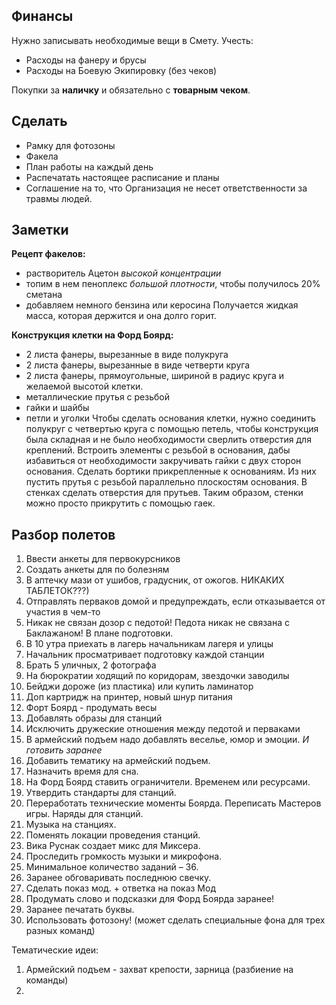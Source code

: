 ## Финансы
Нужно записывать необходимые вещи в Смету.
Учесть:
- Расходы на фанеру и брусы
- Расходы на Боевую Экипировку (без чеков)

Покупки за **наличку** и обязательно с **товарным чеком**.

## Сделать
- Рамку для фотозоны
- Факела
- План работы на каждый день
- Распечатать настоящее расписание и планы
- Соглашение на то, что Организация не несет ответственности за травмы людей.

## Заметки
**Рецепт факелов:**
- растворитель Ацетон *высокой концентрации*
- топим в нем пеноплекс *большой плотности*, чтобы получилось 20% сметана 
- добавляем немного бензина или керосина
Получается жидкая масса, которая держится и она долго горит.

**Конструкция клетки на Форд Боярд:**
- 2 листа фанеры, вырезанные в виде полукруга
- 2 листа фанеры, вырезанные в виде четверти круга
- 2 листа фанеры, прямоугольные, шириной в радиус круга и желаемой высотой клетки.
- металлические прутья с резьбой
- гайки и шайбы
- петли и уголки
Чтобы сделать основания клетки, нужно соединить полукруг с четвертью круга с помощью петель, чтобы конструкция была складная и не было необходимости сверлить отверстия для креплений. Встроить элементы с резьбой в основания, дабы избавиться от необходимости закручивать гайки с двух сторон основания. Сделать бортики прикрепленные к основаниям. Из них пустить прутья с резьбой параллельно плоскостям основания. В стенках сделать отверстия для прутьев. Таким образом, стенки можно просто прикрутить с помощью гаек. 

## Разбор полетов
1. Ввести анкеты для первокурсников 
2. Создать анкеты для по болезням
3. В аптечку мази от ушибов, градусник, от ожогов. НИКАКИХ ТАБЛЕТОК???)
4. Отправлять перваков домой и предупреждать, если отказывается от участия в чем-то
5. Никак не связан дозор с педотой! Педота никак не связана с Баклажаном! В плане подготовки.
6. В 10 утра приехать в лагерь начальникам лагеря и улицы
7. Начальник просматривает подготовку каждой станции
8. Брать 5 уличных, 2 фотографа
9. На бюрократии ходящий по коридорам, звездочки заводилы
10. Бейджи дороже (из пластика) или купить ламинатор
11. Доп картридж на принтер, новый шнур питания
12. Форт Боярд - продумать весы
13. Добавлять образы для станций
14. Исключить дружеские отношения между педотой и перваками
15. В армейский подъем надо добавлять веселье, юмор и эмоции. *И готовить заранее*
16. Добавить тематику на армейский подъем.
17. Назначить время для сна.
18. На Форд Боярд ставить ограничители. Временем или ресурсами.
19. Утвердить стандарты для станций.
20. Переработать технические моменты Боярда. Переписать Мастеров игры. Наряды для станций.
21. Музыка на станциях.
22. Поменять локации проведения станций.
23. Вика Руснак создает микс для Миксера.
24. Проследить громкость музыки и микрофона.
25. Минимальное количество заданий – 36. 
26. Заранее обговаривать последнюю свечку.
27. Сделать показ мод. + ответка на показ Мод
28. Продумать слово и подсказки для Форд Боярда заранее!
29. Заранее печатать буквы.
30. Использовать фотозону! (может сделать специальные фона для трех разных команд)

Тематические идеи:
1. Армейский подъем - захват крепости, зарница (разбиение на команды)
2. 



